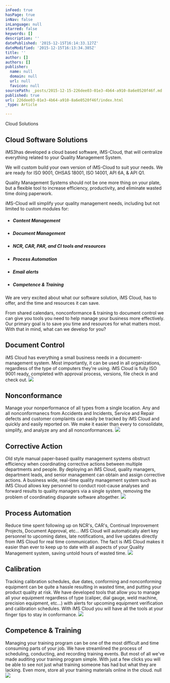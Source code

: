 ```yaml
---
inFeed: true
hasPage: true
inNav: false
inLanguage: null
starred: false
keywords: []
description: ''
datePublished: '2015-12-15T16:14:33.127Z'
dateModified: '2015-12-15T16:13:34.385Z'
title: ''
author: []
authors: []
publisher:
  name: null
  domain: null
  url: null
  favicon: null
sourcePath: _posts/2015-12-15-226dee03-01e3-4b64-a910-8a6e0520f46f.md
published: true
url: 226dee03-01e3-4b64-a910-8a6e0520f46f/index.html
_type: Article

---
```

Cloud Solutions

## Cloud Software Solutions

iMS3has developed a cloud based software, iMS-Cloud, that will centralize everything related to your Quality Management System.

We will custom build your own version of iMS-Cloud to suit your needs. We are ready for ISO 9001, OHSAS 18001, ISO 14001, API 6A, & API Q1\.

Quality Management Systems should not be one more thing on your plate, but a flexible tool to increase efficiency, productivity, and eliminate wasted time doing paperwork.

iMS-Cloud will simplify your quality management needs, including but not limited to custom modules for:

* ##### Content Management
* ##### Document Management
* ##### NCR, CAR, PAR, and CI tools and resources
* ##### Process Automation
* ##### Email alerts
* ##### Competence & Training

We are very excited about what our software solution, iMS Cloud, has to offer, and the time and resources it can save.

From shared calendars, nonconformance & training to document control we can give you tools you need to help manage your business more effectively.  Our primary goal is to save you time and resources for what matters most.  With that in mind, what can we develop for you?

## Document Control

iMS Cloud has everything a small business needs in a document-management system. Most importantly, it can be used in all organizations, regardless of the type of computers they're using.  iMS Cloud is fully ISO 9001 ready, completed with approval process, versions, file check in and check out.
![](https://the-grid-user-content.s3-us-west-2.amazonaws.com/983c2ee0-f0a8-49ce-8ea5-1af818453bc0.png)

## Nonconformance

Manage your nonperformance of all types from a single location.  Any and all nonconformanecs from Accidents and Incidents, Service and Repair defects and customer complaints can easily be tracked by iMS Cloud and quickly and easily reported on.  We make it easier than every to consolidate, simplify, and analyze any and all nonconformances.
![](https://the-grid-user-content.s3-us-west-2.amazonaws.com/3c4edaa5-4cf7-44a0-a0e4-d46fb8dd0583.png)

## Corrective Action

Old style manual paper-based quality management systems obstruct efficiency when coordinating corrective actions between multiple departments and people. By deploying an iMS Cloud, quality managers, department leads, and senior management  can obtain and assign corrective actions.  A business wide, real-time quality management system such as iMS Cloud allows key personnel to conduct root-cause analyses and forward results to quality managers via a single system, removing the problem of coordinating disparate software altogether.
![](https://the-grid-user-content.s3-us-west-2.amazonaws.com/3d312b1e-8c61-4f59-b7ee-319f22f53a69.png)

## Process Automation

Reduce time spent following up on NCR's, CAR's, Continual Improvement Projects, Document Approval, etc...  iMS Cloud will automatically alert key personnel to upcoming dates, late notifications, and live updates directly from iMS Cloud for real time communication.  The fact is iMS Cloud makes it easier than ever to keep up to date with all aspects of your Quality Management system, saving untold hours of wasted time.
![](https://the-grid-user-content.s3-us-west-2.amazonaws.com/a7c51427-01ba-4136-8a6e-3b82b03775ae.png)

## Calibration

Tracking calibration schedules, due dates, conforming and nonconforming equipment can be quite a hassle resulting in wasted time, and putting your product quality at risk.  We have developed tools that allow you to manage all your equipment regardless of type (caliper, dial gauge, weld machine, precision equipment, etc...)  with alerts for upcoming equipment verification and calibration schedules.  With iMS Cloud you will have all the tools at your finger tips to stay in conformance.
![](https://the-grid-user-content.s3-us-west-2.amazonaws.com/af7fb15b-ad58-4e0f-bdb8-18185f3a080f.png)

## Competence & Training

Managing your training program can be one of the most difficult and time consuming parts of your job.  We have streamlined the process of scheduling, conducting, and recording training events.  But most of all we've made auditing your training program simple.  With just a few clicks you will be able to see not just what training someone has had but what they are lacking.  Even more, store all your training materials online in the cloud.
null
![](https://the-grid-user-content.s3-us-west-2.amazonaws.com/c4ab9a34-341e-4629-ae34-201e5c0d0287.png)